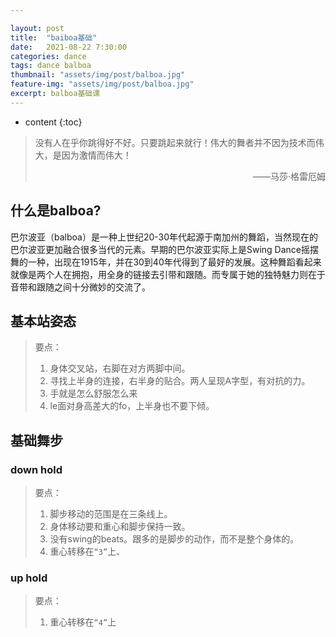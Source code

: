 ```yaml
---

layout: post
title:  "baiboa基础"
date:   2021-08-22 7:30:00
categories: dance
tags: dance balboa 
thumbnail: "assets/img/post/balboa.jpg"
feature-img: "assets/img/post/balboa.jpg"
excerpt: balboa基础课
---
```


* content
{:toc}
> 没有人在乎你跳得好不好。只要跳起来就行！伟大的舞者并不因为技术而伟大，是因为激情而伟大！
>
> <p align="right">——马莎·格雷厄姆　　</p>



## 什么是balboa?

巴尔波亚（balboa）是一种上世纪20-30年代起源于南加州的舞蹈，当然现在的巴尔波亚更加融合很多当代的元素。早期的巴尔波亚实际上是Swing Dance摇摆舞的一种，出现在1915年，并在30到40年代得到了最好的发展。这种舞蹈看起来就像是两个人在拥抱，用全身的链接去引带和跟随。而专属于她的独特魅力则在于音带和跟随之间十分微妙的交流了。



## 基本站姿态

> 要点：
>
> 1. 身体交叉站，右脚在对方两脚中间。
> 2. 寻找上半身的连接，右半身的贴合。两人呈现A字型，有对抗的力。
> 3. 手就是怎么舒服怎么来
> 4. le面对身高差大的fo，上半身也不要下倾。



## 基础舞步

### down hold

> 要点：
>
> 1. 脚步移动的范围是在三条线上。
> 2. 身体移动要和重心和脚步保持一致。
> 3. 没有swing的beats。跟多的是脚步的动作，而不是整个身体的。
> 4. 重心转移在`“3”`上、





### up hold

> 要点：
>
> 1. 重心转移在`“4”`上





